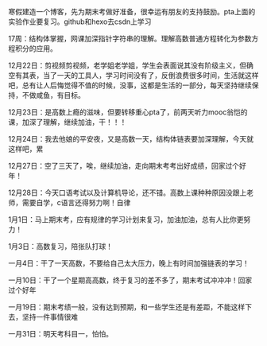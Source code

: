 寒假建造一个博客，先为期末考做好准备，很幸运有朋友的支持鼓励。pta上面的实验作业要复习。github和hexo去csdn上学习

17周：结构体掌握，网课加深指针字符串的理解。理解高数普通方程转化为参数方程积分的应用。

12月22日：剪视频剪视频，老学姐老学姐，学生会表面说其没有阶级主义，但确空有其表，当了一天的工具人，学习时间没有了，反倒浪费很多时间，生活就这样吧，总有让人后悔觉得不值的时候，没事，这都是生活的一部分，每天坚持继续保持，不做咸鱼，有目标。


12月23日：是高数上瘾的滋味，但要转移重心pta了，前两天听力mooc翁恺的课，加深了理解，继续加油，干！！！


12月24日：我去他娘的平安夜，又是高数一天，结构体链表要加深理解，今天就这样吧，累

12月27日：空了三天了，唉，继续加油，走向期末考考出好成绩，回家过个好年！
                                  
12月28日：今天口语考试以及计算机导论，还不错。高数上课种种原因没跟上老师，需要自学，c语言还得努力啊！自律

1月1日：马上期末考，应有规律的学习计划来复习，加油加油，总有人比你更努力！

1月3日：高数复习，陪张队打球！

一月4日：干了一天高数，不要给自己太大压力，晚上有时间加强链表的学习！

一月10日：干了一个星期高高数，终于复习的差不多了，期末考试冲冲冲！回家过个好年

一月19日：期末考绩一般，没有达到预期，和一些学生还是有差距，不能这样下去，坚持一件事情很难

一月31日：明天考科目一，怕怕。
